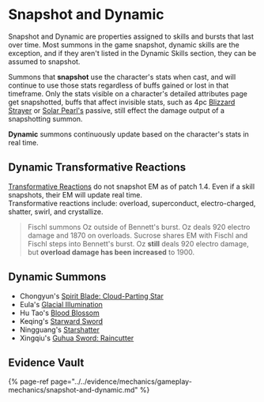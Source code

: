 # Snapshot and Dynamic

Snapshot and Dynamic are properties assigned to skills and bursts that last over time. Most summons in the game snapshot, dynamic skills are the exception, and if they aren't listed in the Dynamic Skills section, they can be assumed to snapshot.

Summons that **snapshot** use the character's stats when cast, and will continue to use those stats regardless of buffs gained or lost in that timeframe. Only the stats visible on a character's detailed attributes page get snapshotted, buffs that affect invisible stats, such as 4pc [Blizzard Strayer](../equipment/artifacts.md#blizzard-strayer) or [Solar Pearl's](../equipment/weapons/catalysts.md#solar-pearl) passive, still effect the damage output of a snapshotting summon.

**Dynamic** summons continuously update based on the character's stats in real time.

## Dynamic Transformative Reactions

[Transformative Reactions](../combat/elemental-reactions/transformative-reactions.md) do not snapshot EM as of patch 1.4. Even if a skill snapshots, their EM will update real time.  
Transformative reactions include: overload, superconduct, electro-charged, shatter, swirl, and crystallize.

> Fischl summons Oz outside of Bennett's burst. Oz deals 920 electro damage and 1870 on overloads. Sucrose shares EM with Fischl and Fischl steps into Bennett's burst. Oz **still** deals 920 electro damage, but **overload damage has been increased** to 1900.

## Dynamic Summons

* Chongyun's [Spirit Blade: Cloud-Parting Star](../../characters/cryo/chongyun.md#attacks) 
* Eula's [Glacial Illumination](../../characters/cryo/eula.md#attacks)
* Hu Tao's [Blood Blossom](../../characters/pyro/hu-tao.md#attacks)
* Keqing's [Starward Sword](../../characters/electro/keqing.md#attacks)
* Ningguang's [Starshatter ](../../characters/geo/ningguang.md#attacks)
* Xingqiu's [Guhua Sword: Raincutter](../../characters/hydro/xingqiu.md#attacks)

## Evidence Vault

{% page-ref page="../../evidence/mechanics/gameplay-mechanics/snapshot-and-dynamic.md" %}

